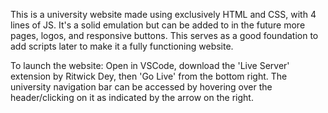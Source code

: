 This is a university website made using exclusively HTML and CSS, with 4 lines of JS. 
It's a solid emulation but can be added to in the future more pages, logos, and responsive buttons.
This serves as a good foundation to add scripts later to make it a fully functioning website.

To launch the website:
Open in VSCode, download the 'Live Server' extension by Ritwick Dey, then 'Go Live' from the bottom right.
The university navigation bar can be accessed by hovering over the header/clicking on it as indicated by the arrow on the right.
